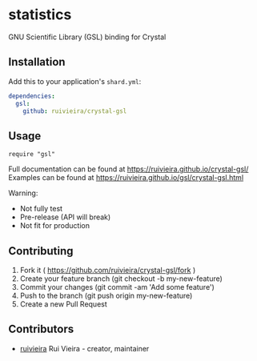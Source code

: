 # statistics

GNU Scientific Library (GSL) binding for Crystal

## Installation


Add this to your application's `shard.yml`:

```yaml
dependencies:
  gsl:
    github: ruivieira/crystal-gsl
```


## Usage


```crystal
require "gsl"
```

Full documentation can be found at https://ruivieira.github.io/crystal-gsl/
Examples can be found at https://ruivieira.github.io/gsl/crystal-gsl.html

Warning:

- Not fully test
- Pre-release (API will break)
- Not fit for production



## Contributing

1. Fork it ( https://github.com/ruivieira/crystal-gsl/fork )
2. Create your feature branch (git checkout -b my-new-feature)
3. Commit your changes (git commit -am 'Add some feature')
4. Push to the branch (git push origin my-new-feature)
5. Create a new Pull Request

## Contributors

- [ruivieira](https://github.com/ruivieira) Rui Vieira - creator, maintainer

